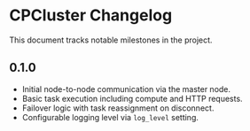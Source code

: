 # CPCluster Changelog

This document tracks notable milestones in the project.

## 0.1.0
- Initial node-to-node communication via the master node.
- Basic task execution including compute and HTTP requests.
- Failover logic with task reassignment on disconnect.
- Configurable logging level via `log_level` setting.
